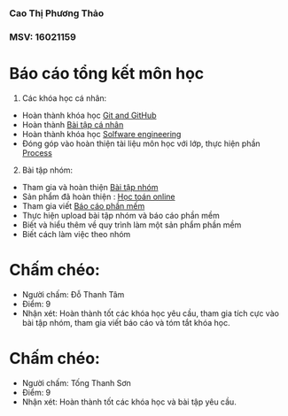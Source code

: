 ﻿### Cao Thị Phương Thảo 
 ### MSV: 16021159

# Báo cáo tổng kết môn học

1. Các khóa học cá nhân: 
 - Hoàn thành khóa học [Git and GitHub](https://github.com/truonganhhoang/INT2208-2-2018/tree/master/CaoThiPhuongThao)
 - Hoàn thành [Bài tập cá nhân](https://github.com/truonganhhoang/INT2208-2-2018/tree/master/CaoThiPhuongThao/app)
 - Hoàn thành khóa học [Solfware engineering](https://github.com/truonganhhoang/INT2208-2-2018/tree/master/CaoThiPhuongThao)
 - Đóng góp vào hoàn thiện tài liệu môn học với lớp, thực hiện phần [Process](https://docs.google.com/document/d/1a4i_31R8WBUAnF91syr1FwBpKoAiTY6rEJt1xWjb74M/edit#heading=h.96he3yu1bnz4)


2. Bài tập nhóm:
 - Tham gia và hoàn thiện [Bài tập nhóm](https://github.com/truonganhhoang/INT2208-2-2018/tree/master/nhom-ChildrenTeam)
 - Sản phẩm đã hoàn thiện : [Học toán online](https://mathfun-angular-childrenteam.firebaseapp.com/)
 - Tham gia viết [Báo cáo phần mếm](https://docs.google.com/document/d/1GindPYEOervh_Tc985ib1UAhPYS2SZe4ZT2_SSZJebk/edit)
 - Thực hiện upload bài tập nhóm và báo cáo phần mềm
 - Biết và hiểu thêm về quy trình làm một sản phẩm phần mềm
 - Biết cách làm việc theo nhóm

# Chấm chéo:
- Người chấm: Đỗ Thanh Tâm
- Điểm: 9
- Nhận xét: Hoàn thành tốt các khóa học yêu cầu, tham gia tích cực vào bài tập nhóm, tham gia viết báo cáo và tóm tắt khóa học. 
# Chấm chéo:
- Người chấm: Tống Thanh Sơn
- Điểm: 9
- Nhận xét: Hoàn thành tốt các khóa học và bài tập yêu cầu.
